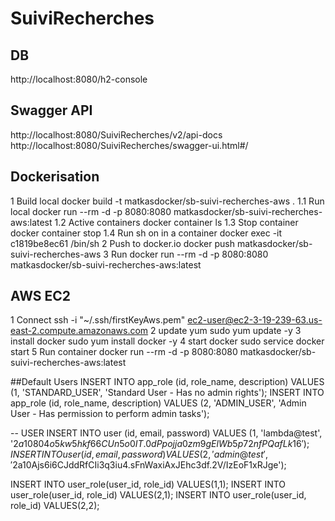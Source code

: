 # SuiviRecherches

## DB
http://localhost:8080/h2-console

## Swagger API
http://localhost:8080/SuiviRecherches/v2/api-docs
http://localhost:8080/SuiviRecherches/swagger-ui.html#/

## Dockerisation
1 Build local
docker build -t matkasdocker/sb-suivi-recherches-aws .
1.1 Run local
docker run --rm -d -p 8080:8080 matkasdocker/sb-suivi-recherches-aws:latest
1.2 Active containers
docker container ls
1.3 Stop container
docker container stop <container id>
1.4 Run sh on in a container
docker exec -it c1819be8ec61 /bin/sh
2 Push to docker.io
docker push matkasdocker/sb-suivi-recherches-aws
3 Run
docker run --rm -d -p 8080:8080 matkasdocker/sb-suivi-recherches-aws:latest

## AWS EC2
1 Connect
ssh -i "~/.ssh/firstKeyAws.pem" ec2-user@ec2-3-19-239-63.us-east-2.compute.amazonaws.com
2 update yum
sudo yum update -y
3 install docker
sudo yum install docker -y
4 start docker
sudo service docker start
5 Run container
docker run --rm -d -p 8080:8080 matkasdocker/sb-suivi-recherches-aws:latest

##Default Users
INSERT INTO app_role (id, role_name, description) VALUES (1, 'STANDARD_USER', 'Standard User - Has no admin rights');
INSERT INTO app_role (id, role_name, description) VALUES (2, 'ADMIN_USER', 'Admin User - Has permission to perform admin tasks');

-- USER
INSERT INTO user (id, email, password) VALUES (1, 'lambda@test', '$2a$10$804o5kw5hkf66CUn5o0IT.0dPpojja0zm9gElWb5p72nfPQafLk16');
INSERT INTO user (id, email, password) VALUES (2, 'admin@test', '$2a$10$Ajs6i6CJddRfCIi3q3iu4.sFnWaxiAxJEhc3df.2V/IzEoF1xRJge');

INSERT INTO user_role(user_id, role_id) VALUES(1,1);
INSERT INTO user_role(user_id, role_id) VALUES(2,1);
INSERT INTO user_role(user_id, role_id) VALUES(2,2);
